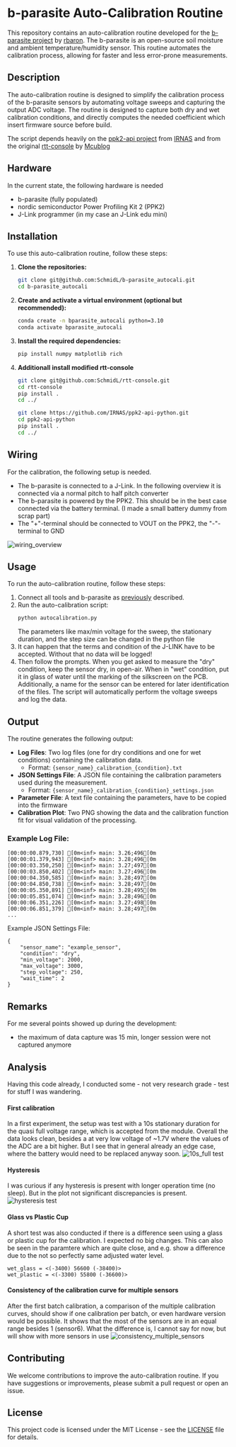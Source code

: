 # b-parasite Auto-Calibration Routine

This repository contains an auto-calibration routine developed for the [b-parasite project](https://github.com/rbaron/b-parasite) by [rbaron](https://github.com/rbaron). The b-parasite is an open-source soil moisture and ambient temperature/humidity sensor. This routine automates the calibration process, allowing for faster and less error-prone measurements.

## Description

The auto-calibration routine is designed to simplify the calibration process of the b-parasite sensors by automating voltage sweeps and capturing the output ADC voltage. The routine is designed to capture both dry and wet calibration conditions, and directly computes the needed coefficient which insert firmware source before build.

The script depends heavily on the [ppk2-api project](https://github.com/IRNAS/ppk2-api-python) from [IRNAS](https://github.com/IRNAS) and from the original [rtt-console](https://github.com/Mcublog/rtt-console) by [Mcublog](https://github.com/Mcublog)

## Hardware
In the current state, the following hardware is needed
- b-parasite (fully populated)
- nordic semiconductor Power Profiling Kit 2 (PPK2)
- J-Link programmer (in my case an J-Link edu mini)

## Installation

To use this auto-calibration routine, follow these steps:

1. **Clone the repositories:**
   ```bash
   git clone git@github.com:SchmidL/b-parasite_autocali.git
   cd b-parasite_autocali
   ```
1. **Create and activate a virtual environment (optional but recommended):**
    ```bash
    conda create -n bparasite_autocali python=3.10
    conda activate bparasite_autocali
    ```

1. **Install the required dependencies:**
    ```bash
    pip install numpy matplotlib rich
    ```
1. **Additionall install modified rtt-console**
    ```bash
    git clone git@github.com:SchmidL/rtt-console.git
    cd rtt-console
    pip install .
    cd ../

    git clone https://github.com/IRNAS/ppk2-api-python.git
    cd ppk2-api-python
    pip install .
    cd ../
    ```

## Wiring
For the calibration, the following setup is needed.
- The b-parasite is connected to a J-Link. In the following overview it is connected via a normal pitch to half pitch converter
- The b-parasite is powered by the PPK2. This should be in the best case connected via the battery terminal. (I made a small battery dummy from scrap part)
- The "+"-terminal should be connected to VOUT on the PPK2, the "-"-terminal to GND

![wiring_overview](/docs/img/wiring_bparasite_calibration.jpeg)

## Usage

To run the auto-calibration routine, follow these steps:

1. Connect all tools and b-parasite as  [previously](#hardware-and-wiring) described.
1. Run the auto-calibration script:
    ```bash
    python autocalibration.py
    ```
    The parameters like max/min voltage for the sweep, the stationary duration, and the step size can be changed in the python file
1. It can happen that the terms and condition of the J-LINK have to be accepted. Without that no data will be logged!
1. Then follow the prompts. When you get asked to measure the "dry" condition, keep the sensor dry, in open-air.
When in "wet" condition, put it in glass of water until the marking of the silkscreen on the PCB.
Additionally, a name for the sensor can be entered for later identification of the files.
The script will automatically perform the voltage sweeps and log the data.

## Output

The routine generates the following output:

- **Log Files**: Two log files (one for dry conditions and one for wet conditions) containing the calibration data.
	- Format: `{sensor_name}_calibration_{condition}.txt`
- **JSON Settings File**: A JSON file containing the calibration parameters used during the measurement.
	- Format: `{sensor_name}_calibration_{condition}_settings.json`
- **Parameter File**: A text file containing the parameters, have to be copied into the firmware
- **Calibration Plot**: Two PNG showing the data and the calibration function fit for visual validation of the processing.

### Example Log File:

```
[00:00:00.879,730] [0m<inf> main: 3.26;496[0m
[00:00:01.379,943] [0m<inf> main: 3.28;496[0m
[00:00:03.350,250] [0m<inf> main: 3.27;497[0m
[00:00:03.850,402] [0m<inf> main: 3.27;496[0m
[00:00:04.350,585] [0m<inf> main: 3.28;497[0m
[00:00:04.850,738] [0m<inf> main: 3.28;497[0m
[00:00:05.350,891] [0m<inf> main: 3.28;495[0m
[00:00:05.851,074] [0m<inf> main: 3.28;496[0m
[00:00:06.351,226] [0m<inf> main: 3.27;498[0m
[00:00:06.851,379] [0m<inf> main: 3.28;497[0m
...
```
Example JSON Settings File:
```
{
    "sensor_name": "example_sensor",
    "condition": "dry",
    "min_voltage": 2000,
    "max_voltage": 3000,
    "step_voltage": 250,
    "wait_time": 2
}
```
## Remarks
For me several points showed up during the development:
- the maximum of data capture was 15 min, longer session were not captured anymore

## Analysis
Having this code already, I conducted some - not very research grade - test for stuff I was wandering.

#### First calibration
In a first experiment, the setup was test with a 10s stationary duration for the quasi full voltage range, which is accepted from the module.
Overall the data looks clean, besides a at very low voltage of ~1.7V where the values of the ADC are a bit higher. But I see that in general already an edge case, where the battery would need to be replaced anyway soon.
![10s_full test](/docs/img/sensor_10s_calibration_plot.png)

#### Hysteresis
I was curious if any hysteresis is present with longer operation time (no sleep). But in the plot not significant discrepancies is present. 
![hysteresis test](/docs/img/sensor_20s_hysteresis.png)

#### Glass vs Plastic Cup
A short test was also conducted if there is a difference seen using a glass or plastic cup for the calibration. I expected no big changes.
This can also be seen in the paramtere which are quite close, and e.g. show a difference due to the not so perfectly same adjusted water level.

```
wet_glass = <(-3400) 56600 (-38400)>
wet_plastic = <(-3300) 55800 (-36600)>
```
#### Consistency of the calibration curve for multiple sensors
After the first batch calibration, a comparison of the multiple calibration curves, should show if one calibration per batch, or even hardware version would be possible.
It shows that the most of the sensors are in an equal range besides 1 (sensor6). What the difference is, I cannot say for now, but will show with more sensors in use
![consistency_multiple_sensors](/docs/img/consistency_multiple_sensors.png)

## Contributing

We welcome contributions to improve the auto-calibration routine. If you have suggestions or improvements, please submit a pull request or open an issue.

## License

This project code is licensed under the MIT License - see the [LICENSE](https://opensource.org/licenses/MIT) file for details.
